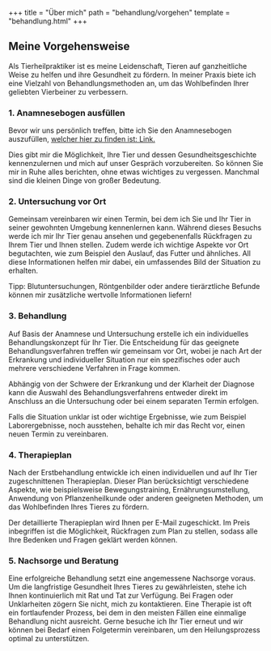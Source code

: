+++
title = "Über mich"
path = "behandlung/vorgehen"
template = "behandlung.html"
+++


## Meine Vorgehensweise

Als Tierheilpraktiker ist es meine Leidenschaft, Tieren auf ganzheitliche Weise zu helfen und ihre Gesundheit zu fördern. In meiner Praxis biete ich eine Vielzahl von Behandlungsmethoden an, um das Wohlbefinden Ihrer geliebten Vierbeiner zu verbessern. 


### 1. Anamnesebogen ausfüllen
Bevor wir uns persönlich treffen, bitte ich Sie den Anamnesebogen auszufüllen, [welcher hier zu finden ist: Link.](https://tierheilpraxis-jessican.de/dokumente)

Dies gibt mir die Möglichkeit, Ihre Tier und dessen Gesundheitsgeschichte kennenzulernen und mich auf unser Gespräch vorzubereiten. So können Sie mir in Ruhe alles berichten, ohne etwas wichtiges zu vergessen. Manchmal sind die kleinen Dinge von großer Bedeutung.

### 2. Untersuchung vor Ort

Gemeinsam vereinbaren wir einen Termin, bei dem ich Sie und Ihr Tier in seiner gewohnten Umgebung kennenlernen kann. Während dieses Besuchs werde ich mir Ihr Tier genau ansehen und gegebenenfalls Rückfragen zu Ihrem Tier und Ihnen stellen. Zudem werde ich wichtige Aspekte vor Ort begutachten, wie zum Beispiel den Auslauf, das Futter und ähnliches. All diese Informationen helfen mir dabei, ein umfassendes Bild der Situation zu erhalten.

Tipp: Blutuntersuchungen, Röntgenbilder oder andere tierärztliche Befunde können mir zusätzliche wertvolle Informationen liefern!

### 3. Behandlung

Auf Basis der Anamnese und Untersuchung erstelle ich ein individuelles Behandlungskonzept für Ihr Tier. 
Die Entscheidung für das geeignete Behandlungsverfahren treffen wir gemeinsam vor Ort, wobei je nach Art der Erkrankung und individueller Situation nur ein spezifisches oder auch mehrere verschiedene Verfahren in Frage kommen.

Abhängig von der Schwere der Erkrankung und der Klarheit der Diagnose kann die Auswahl des Behandlungsverfahrens entweder direkt im Anschluss an die Untersuchung oder bei einem separaten Termin erfolgen.

Falls die Situation unklar ist oder wichtige Ergebnisse, wie zum Beispiel Laborergebnisse, noch ausstehen, behalte ich mir das Recht vor, einen neuen Termin zu vereinbaren.

### 4. Therapieplan

Nach der Erstbehandlung entwickle ich einen individuellen und auf Ihr Tier zugeschnittenen Therapieplan. Dieser Plan berücksichtigt verschiedene Aspekte, wie beispielsweise Bewegungstraining, Ernährungsumstellung, Anwendung von Pflanzenheilkunde oder anderen geeigneten Methoden, um das Wohlbefinden Ihres Tieres zu fördern.

Der detaillierte Therapieplan wird Ihnen per E-Mail zugeschickt. Im Preis inbegriffen ist die Möglichkeit, Rückfragen zum Plan zu stellen, sodass alle Ihre Bedenken und Fragen geklärt werden können.

### 5. Nachsorge und Beratung

Eine erfolgreiche Behandlung setzt eine angemessene Nachsorge voraus. Um die langfristige Gesundheit Ihres Tieres zu gewährleisten, stehe ich Ihnen kontinuierlich mit Rat und Tat zur Verfügung. Bei Fragen oder Unklarheiten zögern Sie nicht, mich zu kontaktieren. Eine Therapie ist oft ein fortlaufender Prozess, bei dem in den meisten Fällen eine einmalige Behandlung nicht ausreicht. Gerne besuche ich Ihr Tier erneut und wir können bei Bedarf einen Folgetermin vereinbaren, um den Heilungsprozess optimal zu unterstützen.